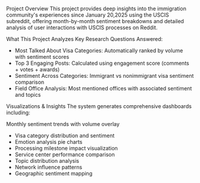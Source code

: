 Project Overview
This project provides deep insights into the immigration community's experiences since January 20,2025 using the USCIS subreddit, offering month-by-month sentiment breakdowns and detailed analysis of user interactions with USCIS processes on Reddit.

What This Project Analyzes
Key Research Questions Answered:

- Most Talked About Visa Categories: Automatically ranked by volume with sentiment scores
- Top 3 Engaging Posts: Calculated using engagement score (comments + votes + awards)
- Sentiment Across Categories: Immigrant vs nonimmigrant visa sentiment comparison
- Field Office Analysis: Most mentioned offices with associated sentiment and topics

Visualizations & Insights
The system generates comprehensive dashboards including:

Monthly sentiment trends with volume overlay

- Visa category distribution and sentiment
- Emotion analysis pie charts
- Processing milestone impact visualization
- Service center performance comparison
- Topic distribution analysis
- Network influence patterns
- Geographic sentiment mapping
